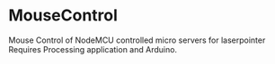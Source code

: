 # MouseControl
Mouse Control of NodeMCU controlled micro servers for laserpointer
Requires Processing application and Arduino.
